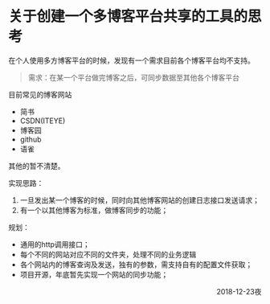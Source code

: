# 关于创建一个多博客平台共享的工具的思考

在个人使用多方博客平台的时候，发现有一个需求目前各个博客平台均不支持。
> 需求：在某一个平台做完博客之后，可同步数据至其他各个博客平台

目前常见的博客网站
* 简书
* CSDN(ITEYE)
* 博客园
* github
* 语雀

其他的暂不清楚。

实现思路：
1. 一旦发出某一个博客的时候，同时向其他博客网站的创建日志接口发送请求；
2. 有一个以其他博客为标准，做博客同步的功能；

规划：
* 通用的http调用接口；
* 每个不同的网站对应不同的文件夹，处理不同的业务逻辑
* 各个网站内的博客查询及发送，独有的参数，需支持自有的配置文件获取；
* 项目开源，年底暂先实现一个网站的同步功能；

<div data-type="alignment" data-value="right" style="text-align:right">
  <div data-type="p"> 2018-12-23夜</div>
</div>


